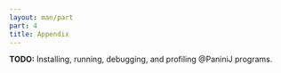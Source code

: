 ```yaml
---
layout: man/part
part: 4
title: Appendix
---
```


**TODO:** Installing, running, debugging, and profiling @PaniniJ programs.
